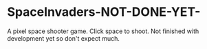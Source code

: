 # SpaceInvaders-NOT-DONE-YET-
A pixel space shooter game. Click space to shoot. Not finished with development yet so don't expect much.
